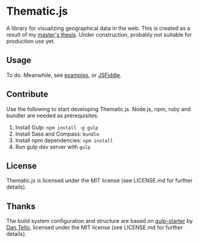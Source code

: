 # Thematic.js

A library for visualizing geographical data in the web. This is created as a result of my [master's thesis](https://github.com/pyryk/thesis). Under construction, probably not suitable for production use yet.

## Usage

To do. Meanwhile, see [examples](tree/master/src/htdocs/examples), or [JSFiddle](http://jsfiddle.net/pyryk/bf48aq6o/).

## Contribute

Use the following to start developing Thematic.js. Node.js, npm, ruby and bundler are needed as prerequisites.

1. Install Gulp: `npm install -g gulp`
2. Install Sass and Compass: `bundle`
3. Install npm dependencies: `npm install`
4. Run gulp dev server with `gulp`

## License

Thematic.js is licensed under the MIT license (see LICENSE.md for further details).

## Thanks

The build system configuration and structure are based on [gulp-starter](https://github.com/greypants/gulp-starter) by [Dan Tello](https://github.com/greypants), licensed under the MIT license (see LICENSE.md for further details).